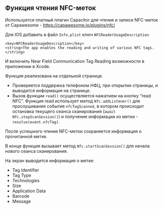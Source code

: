 ## Функция чтения NFC-меток

Используется платный плагин Capacitor для чтения и записи NFC-меток от Capawesome - https://capawesome.io/plugins/nfc/ 

Для IOS добавить в файл `Info.plist` ключ `NFCReaderUsageDescription`

```
<key>NFCReaderUsageDescription</key>
<string>The app enables the reading and writing of various NFC tags.</string>
```

И включить Near Field Communication Tag Reading возможности в приложении в Xcode.

Функция реализована на отдельной странице. 
* Проверяется поддержка телефоном НФЦ, при открытии страницы, и выводится информация на странице.
* Вызов функции `read()` осуществляется нажатием на кнопку “read NFC”. Функция read использует метод `Nfc.addListener()` для прослушивания события `nfcTagScanned`, в котором происходит остановка текущего сеанса сканирования (`await Nfc.stopScanSession()`) и получение информации из метки - `resolve(event.nfcTag)`. 

После успешного чтения NFC-метки сохраняется информация о прочитанной метке. 

В конце функция вызывает метод `Nfc.startScanSession()` для начала нового сеанса сканирования. 

На экран выводится информация о метке:
* Tag Identifier
* Tag Type
* Technologies
* Size
* Application Data
* Barcode
* Message

